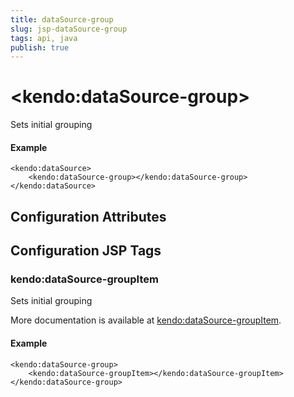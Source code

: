 ```yaml
---
title: dataSource-group
slug: jsp-dataSource-group
tags: api, java
publish: true
---
```


# \<kendo:dataSource-group\>

Sets initial grouping

#### Example
    <kendo:dataSource>
        <kendo:dataSource-group></kendo:dataSource-group>
    </kendo:dataSource>

## Configuration Attributes


##  Configuration JSP Tags

### kendo:dataSource-groupItem

Sets initial grouping

More documentation is available at [kendo:dataSource-groupItem](datasource/groupitem).

#### Example

    <kendo:dataSource-group>
        <kendo:dataSource-groupItem></kendo:dataSource-groupItem>
    </kendo:dataSource-group>

